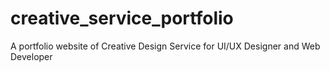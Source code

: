 # creative_service_portfolio
A portfolio website of Creative Design Service for UI/UX Designer and Web Developer

